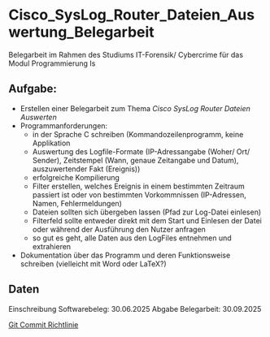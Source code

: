 # Cisco_SysLog_Router_Dateien_Auswertung_Belegarbeit

Belegarbeit im Rahmen des Studiums IT-Forensik/ Cybercrime für das Modul Programmierung Is

## Aufgabe:

- Erstellen einer Belegarbeit zum Thema _Cisco SysLog Router Dateien Auswerten_
- Programmanforderungen:
  - in der Sprache C schreiben (Kommandozeilenprogramm, keine Applikation
  - Auswertung des Logfile-Formate (IP-Adressangabe (Woher/ Ort/ Sender), Zeitstempel (Wann, genaue Zeitangabe und Datum), auszuwertender Fakt (Ereignis))
  - erfolgreiche Kompilierung
  - Filter erstellen, welches Ereignis in einem bestimmten Zeitraum passiert ist oder von bestimmten Vorkommnissen (IP-Adressen, Namen, Fehlermeldungen)
  - Dateien sollten sich übergeben lassen (Pfad zur Log-Datei einlesen)
  - Filterfeld sollte entweder direkt mit dem Start und Einlesen der Datei oder während der Ausführung den Nutzer anfragen
  - so gut es geht, alle Daten aus den LogFiles entnehmen und extrahieren
- Dokumentation über das Programm und deren Funktionsweise schreiben (vielleicht mit Word oder LaTeX?)

## Daten

Einschreibung Softwarebeleg: 30.06.2025
Abgabe Belegarbeit: 30.09.2025

[Git Commit Richtlinie](https://gist.github.com/qoomon/5dfcdf8eec66a051ecd85625518cfd13)
